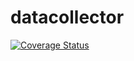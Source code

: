 # datacollector

[![Coverage Status](https://coveralls.io/repos/github/brotherlogic/datacollector/badge.svg)](https://coveralls.io/github/brotherlogic/datacollector)